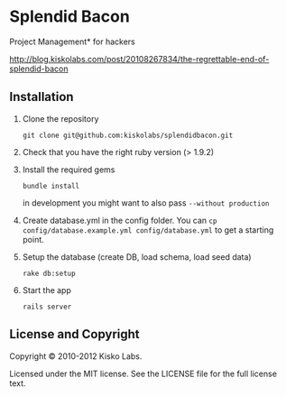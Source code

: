 # Splendid Bacon


Project Management* for hackers

<http://blog.kiskolabs.com/post/20108267834/the-regrettable-end-of-splendid-bacon>

## Installation

1. Clone the repository

    `git clone git@github.com:kiskolabs/splendidbacon.git`

2. Check that you have the right ruby version (> 1.9.2)

3. Install the required gems

    `bundle install`

    in development you might want to also pass `--without production`

4. Create database.yml in the config folder. You can `cp config/database.example.yml config/database.yml` to get a starting point.

5. Setup the database (create DB, load schema, load seed data)

    `rake db:setup`

6. Start the app

    `rails server`

## License and Copyright

Copyright © 2010-2012 Kisko Labs.

Licensed under the MIT license. See the LICENSE file for the full license text.
